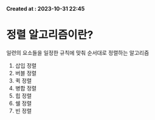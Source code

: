 **Created at : 2023-10-31 22:45**
# 정렬 알고리즘이란?
일련의 요소들을 일정한 규칙에 맞춰 순서대로 정렬하는 알고리즘
1. 삽입 정렬
2. 버블 정렬
3. 퀵 정렬
4. 병합 정렬
5. 힙 정렬
6. 쉘 정렬
7. 빈 정렬